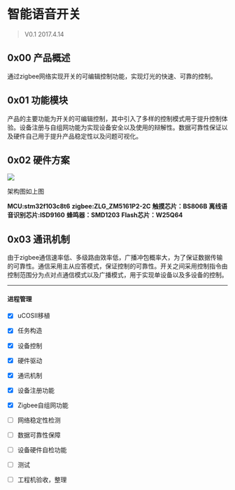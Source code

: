 # 智能语音开关
> V0.1 2017.4.14

## 0x00 产品概述
通过zigbee网络实现开关的可编辑控制功能，实现灯光的快速、可靠的控制。
## 0x01 功能模块
产品的主要功能为开关的可编辑控制，其中引入了多样的控制模式用于提升控制体验。设备注册与自组网功能为实现设备安全以及使用的辩解性。数据可靠性保证以及硬件自己用于提升产品稳定性以及问题可视化。
## 0x02 硬件方案
![](http://ongo9qnag.bkt.clouddn.com/switch.png?imageView/1/w/500/h/300)

架构图如上图

**MCU:stm32f103c8t6**
**zigbee:ZLG_ZM5161P2-2C**
**触摸芯片：BS806B**
**离线语音识别芯片:ISD9160**
**蜂鸣器：SMD1203**
**Flash芯片：W25Q64**
## 0x03 通讯机制
由于zigbee通信速率低、多级路由效率低，广播冲包概率大，为了保证数据传输的可靠性。通信采用主从应答模式，保证控制的可靠性。开关之间采用控制指令由控制范围分为点对点通信模式以及广播模式，用于实现单设备以及多设备的控制。
****
#### 进程管理
* [x]  uCOSII移植
* [x]  任务构造
* [x]  设备控制
* [x]  硬件驱动
* [x]  通讯机制
* [x]  设备注册功能
* [x]  Zigbee自组网功能
* [ ]  网络稳定性检测
* [ ]  数据可靠性保障
* [ ]  设备硬件自检功能
* [ ]  测试
* [ ]  工程机验收，整理




